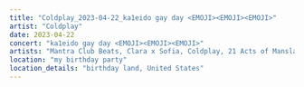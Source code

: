 ```yaml
---
title: "Coldplay_2023-04-22_ka1eido gay day <EMOJI>️<EMOJI><EMOJI>"
artist: "Coldplay"
date: 2023-04-22
concert: "ka1eido gay day <EMOJI>️<EMOJI><EMOJI>"
artists: "Mantra Club Beats, Clara x Sofia, Coldplay, 21 Acts of Manslaughter	Grindcore	United States, Buckshot, ABBA, CHVRCHES, 9 Foot Super SoldierCrossoverHardcore, 12 Gauge Rampage, 324	Grindcore	Japan"
location: "my birthday party"
location_details: "birthday land, United States"
---
```

